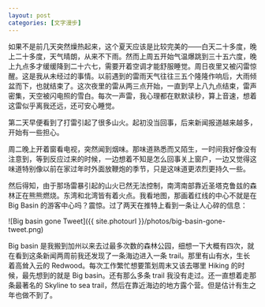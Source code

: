 ```yaml
---
layout: post
categories: [文字漫步]
---
```


如果不是前几天突然燥热起来，这个夏天应该是比较完美的——白天二十多度，晚上二十多度，天气晴朗，从来不下雨。然而上周五开始气温爆跳到三十五六度，晚上九点多才缓缓降到二十六七，需要开着空调才能舒服睡觉。周日夜里又被闪雷惊醒。这是我从未经过的事情。以前遇到的雷雨天气往往三五个隆隆作响后，大雨倾盆而下，也就结束了。这次夜里的雷从两三点开始，一直到早上八九点结束，雷声密集，天空被闪电照的雪白。每次一声雷，我心理都在默默读秒，算上音速，想着这雷似乎离我还远，还可安心睡觉。

第二天早便看到了打雷引起了很多山火。起初没当回事，后来新闻报道越来越多，开始有一些担心。

周二晚上开着窗看电视，突然闻到烟味。那味道熟悉而又陌生，一时间我好像没有注意到，等到反应过来的时候，一边想着不知是怎么回事关上窗户，一边又觉得这味道特别像以前在家过年时外面放鞭炮的季节，只是这味道更浓烈更持久一些。

然后得知，由于那场雷暴引起的山火已然无法控制，南湾南部靠近圣塔克鲁兹的森林正在熊熊燃烧。东湾和北湾皆有着火点。我看地图，那画着红线的中心不就是在 Big Basin 的游客中心吗？震惊。过了两天在推特上看到一条让人心碎的信息：

![Big basin gone Tweet]({{ site.photourl }}/photos/big-basin-gone-tweet.png)

Big basin 是我搬到加州以来去过最多次数的森林公园，细想一下大概有四次，就在看到这条新闻两周前我还发现了一条海边进入一条 trail。那里有山有水，生长着高耸入云的 Redwood。每次工作繁忙想要策划周末又该去哪里 Hiking 的时候，最先想到的就是 Big basin。还有那么多条 trail 我没有走过。还一直想着走那条最著名的 Skyline to sea trail，然后在靠近海边的地方露个营。但是估计有生之年也做不到了。
